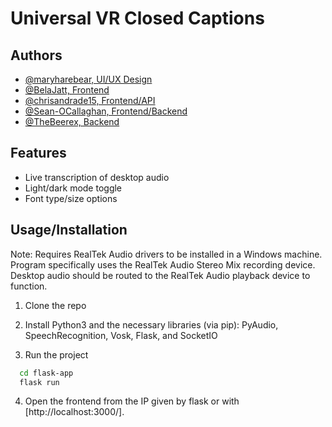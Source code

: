
# Universal VR Closed Captions

## Authors

- [@maryharebear, UI/UX Design](https://github.com/maryharebear)
- [@BelaJatt, Frontend](https://github.com/BelaJatt)
- [@chrisandrade15, Frontend/API](https://github.com/chrisandrade15)
- [@Sean-OCallaghan, Frontend/Backend](https://github.com/Sean-OCallaghan)
- [@TheBeerex, Backend](https://github.com/TheBeerex)

## Features

- Live transcription of desktop audio
- Light/dark mode toggle
- Font type/size options

## Usage/Installation

Note: Requires RealTek Audio drivers to be installed in a Windows machine. Program specifically uses the RealTek Audio Stereo Mix recording device. Desktop audio should be routed to the RealTek Audio playback device to function.

1. Clone the repo

2. Install Python3 and the necessary libraries (via pip): PyAudio, SpeechRecognition, Vosk, Flask, and SocketIO

3. Run the project

```bash
  cd flask-app
  flask run
```

4. Open the frontend from the IP given by flask or with [http://localhost:3000/].
